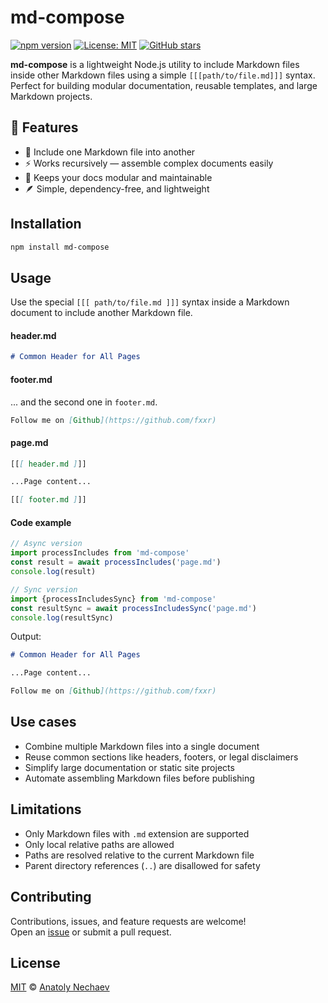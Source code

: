 # md-compose

[![npm version](https://img.shields.io/npm/v/md-compose.svg)](https://www.npmjs.com/package/md-compose)
[![License: MIT](https://img.shields.io/badge/License-MIT-yellow.svg)](LICENSE)
[![GitHub stars](https://img.shields.io/github/stars/fxxr/md-compose.svg?style=social)](https://github.com/fxxr/md-compose)

**md-compose** is a lightweight Node.js utility to include Markdown files 
inside other Markdown files using a simple `[[[path/to/file.md]]]` syntax.  
Perfect for building modular documentation, reusable templates, and large Markdown projects.

## 🚀 Features

- 🧩 Include one Markdown file into another
- ⚡ Works recursively — assemble complex documents easily
- 🧱 Keeps your docs modular and maintainable
- 🪶 Simple, dependency-free, and lightweight

## Installation

```bash
npm install md-compose
```

## Usage

Use the special `[[[ path/to/file.md ]]]` syntax inside a Markdown document to include another Markdown file.

#### header.md

```markdown
# Common Header for All Pages
```

#### footer.md

... and the second one in `footer.md`.

```markdown
Follow me on [Github](https://github.com/fxxr)
```

#### page.md

```markdown
[[[ header.md ]]]

...Page content...

[[[ footer.md ]]]
```

#### Code example

```javascript
// Async version
import processIncludes from 'md-compose'
const result = await processIncludes('page.md')
console.log(result)

// Sync version
import {processIncludesSync} from 'md-compose'
const resultSync = await processIncludesSync('page.md')
console.log(resultSync)
```

Output:

```markdown
# Common Header for All Pages

...Page content...

Follow me on [Github](https://github.com/fxxr)
```

## Use cases

- Combine multiple Markdown files into a single document
- Reuse common sections like headers, footers, or legal disclaimers
- Simplify large documentation or static site projects
- Automate assembling Markdown files before publishing

## Limitations

- Only Markdown files with `.md` extension are supported
- Only local relative paths are allowed 
- Paths are resolved relative to the current Markdown file
- Parent directory references (`..`) are disallowed for safety

## Contributing
Contributions, issues, and feature requests are welcome!  
Open an [issue](https://github.com/fxxr/md-compose/issues) or 
submit a pull request.


## License

[MIT](LICENSE) © [Anatoly Nechaev](https://github.com/fxxr)